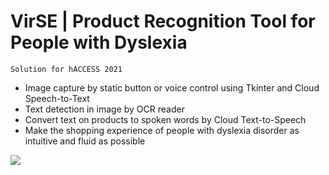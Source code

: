 # VirSE | Product Recognition Tool for People with Dyslexia
```
Solution for hACCESS 2021
```
* Image capture by static button or voice control using Tkinter and Cloud Speech-to-Text
* Text detection in image by OCR reader
* Convert text on products to spoken words by Cloud Text-to-Speech
* Make the shopping experience of people with dyslexia disorder as intuitive and fluid as possible

<img src="https://ibb.co/xqz4T5K">
